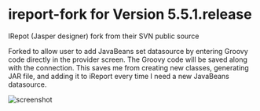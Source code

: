 ireport-fork for Version 5.5.1.release
============

IRepot (Jasper designer) fork from their SVN public source

Forked to allow user to add JavaBeans set datasource by entering Groovy code directly in the provider screen.
The Groovy code will be saved along with the connection.  This saves me from creating new classes, 
generating JAR file, and adding it to iReport every time I need a new JavaBeans datasource.

![screenshot](https://thesolidsnake.files.wordpress.com/2014/04/capture.png?w=448)
